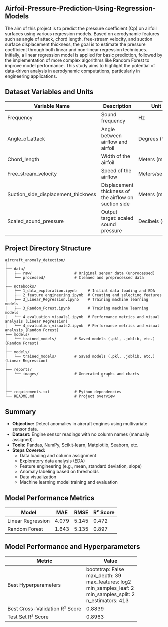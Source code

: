 ## Airfoil-Pressure-Prediction-Using-Regression-Models

The aim of this project is to predict the pressure coefficient (Cp) on airfoil surfaces using various regression models. Based on aerodynamic features such as angle of attack, chord length, free-stream velocity, and suction surface displacement thickness, the goal is to estimate the pressure coefficient through both linear and non-linear regression techniques. Initially, a linear regression model is applied for basic prediction, followed by the implementation of more complex algorithms like Random Forest to improve model performance. This study aims to highlight the potential of data-driven analysis in aerodynamic computations, particularly in engineering applications.

## Dataset Variables and Units

| Variable Name                 | Description                              | Unit           |
|-------------------------------|------------------------------------------|----------------|
| Frequency                     | Sound frequency                          | Hz             |
| Angle_of_attack               | Angle between airflow and airfoil        | Degrees (°)    |
| Chord_length                  | Width of the airfoil                     | Meters (m)     |
| Free_stream_velocity          | Speed of the airflow                     | Meters/second  |
| Suction_side_displacement_thickness | Displacement thickness of the airflow on suction side | Meters (m)     |
| Scaled_sound_pressure  | Output target: scaled sound pressure     | Decibels (dB)  |


##  Project Directory Structure

```
aircraft_anomaly_detection/
│
├── data/
│   ├── raw/                   # Original sensor data (unprocessed)
│   └── processed/             # Cleaned and preprocessed data
│
├── notebooks/
│   ├── 1_data_exploration.ipynb     # Initial data loading and EDA
│   ├── 2_feature_engineering.ipynb  # Creating and selecting features
│   ├── 3_Linear_Regression.ipynb    # Training machine learning models
│   ├── 3_Random_Forest.ipynb        # Training machine learning models
│   └── 4_evaluation_visuals1.ipynb  # Performance metrics and visual analysis (Linear Regression)
│   └── 4_evaluation_visuals2.ipynb  # Performance metrics and visual analysis (Random Forest)
├── models/
│   └── trained_models/        # Saved models (.pkl, .joblib, etc.) (Random Forest)
│
├── models/
│   └── trained_models/        # Saved models (.pkl, .joblib, etc.) (Linear Regression)
│
├── reports/
│   └── images/                # Generated graphs and charts
│   
│
│
├── requirements.txt           # Python dependencies
└── README.md                  # Project overview
```

## Summary

- **Objective:** Detect anomalies in aircraft engines using multivariate sensor data.
- **Dataset:** Engine sensor readings with no column names (manually assigned).
- **Tools:** Pandas, NumPy, Scikit-learn, Matplotlib, Seaborn, etc.
- **Steps Covered:**
  - Data loading and column assignment
  - Exploratory data analysis (EDA)
  - Feature engineering (e.g., mean, standard deviation, slope)
  - Anomaly labeling based on thresholds
  - Data visualization
  - Machine learning model training and evaluation

## Model Performance Metrics

| Model            | MAE   | RMSE  | R² Score |
|------------------|-------|-------|----------|
| Linear Regression| 4.079 | 5.145 | 0.472    |
| Random Forest    | 1.643 | 5.135 | 0.897    |

## Model Performance and Hyperparameters

| Metric                           | Value           |
|---------------------------------|-----------------|
| Best Hyperparameters             | bootstrap: False<br>max_depth: 39<br>max_features: log2<br>min_samples_leaf: 2<br>min_samples_split: 2<br>n_estimators: 413 |
| Best Cross-Validation R² Score  | 0.8839          |
| Test Set R² Score                | 0.8963          |
